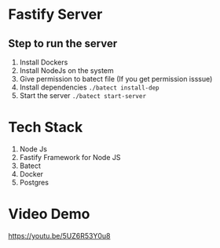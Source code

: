 # **Fastify Server**

## Step to run the server

1.  Install Dockers
2.  Install NodeJs on the system
3.  Give permission to batect file (If you get permission isssue)
4.  Install dependencies `./batect install-dep`
5.  Start the server `./batect start-server`

# **Tech Stack**

1.  Node Js
2.  Fastify Framework for Node JS
3.  Batect
4.  Docker
5.  Postgres
# **Video Demo**
https://youtu.be/5UZ6R53Y0u8

